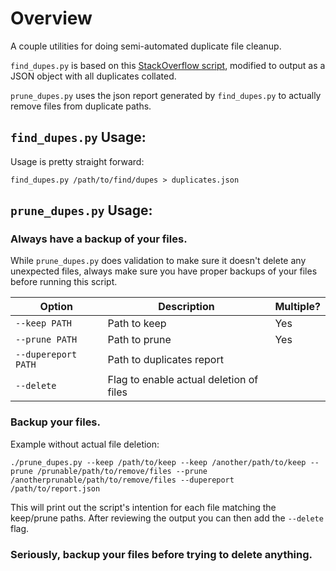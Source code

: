# Overview
A couple utilities for doing semi-automated duplicate file cleanup.

`find_dupes.py` is based on this [StackOverflow script](https://stackoverflow.com/a/36113168), modified to output as a JSON
object with all duplicates collated.

`prune_dupes.py` uses the json report generated by `find_dupes.py` to actually remove files from duplicate paths.

## `find_dupes.py` Usage:
Usage is pretty straight forward:

`find_dupes.py /path/to/find/dupes > duplicates.json`

## `prune_dupes.py` Usage:

### Always have a backup of your files.

While `prune_dupes.py` does validation to make sure it doesn't delete any unexpected files, always make sure you have
proper backups of your files before running this script.

|Option|Description|Multiple?|
|---|---|---|
|`--keep PATH`|Path to keep|Yes|
|`--prune PATH`|Path to prune|Yes|
|`--dupereport PATH`|Path to duplicates report| |
|`--delete`|Flag to enable actual deletion of files| |

### Backup your files.

Example without actual file deletion:

`./prune_dupes.py --keep /path/to/keep --keep /another/path/to/keep --prune /prunable/path/to/remove/files --prune /anotherprunable/path/to/remove/files --dupereport /path/to/report.json`

This will print out the script's intention for each file matching the keep/prune paths.  After reviewing the output you
can then add the `--delete` flag.

### Seriously, backup your files before trying to delete anything.

